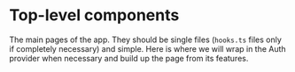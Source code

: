# Top-level components

The main pages of the app. They should be single files (`hooks.ts` files only if completely necessary) and simple.
Here is where we will wrap in the Auth provider when necessary and build up the page from its features.
